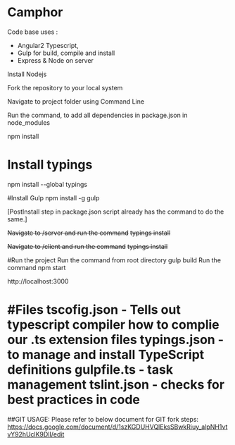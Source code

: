 Camphor
========

Code base uses : 
   - Angular2 Typescript, 
   - Gulp for build, compile and install
   - Express & Node on server

Install Nodejs

Fork the repository to your local system

Navigate to project folder using Command Line

Run the command, to add all dependencies in package.json in node_modules

  npm install

# Install typings
  npm install --global typings

#Install Gulp
  npm install -g gulp

[PostInstall step in package.json script already has the command to do the same.]

~~Navigate to /server and run the command~~
 ~~typings install~~

~~Navigate to /client and run the command~~
  ~~typings install~~

#Run the project
Run the command from root directory
  gulp build
Run the command 
  npm start

http://localhost:3000


#Files
tscofig.json - Tells out typescript compiler how to complie our .ts extension files
typings.json - to manage and install TypeScript definitions
gulpfile.ts - task management
tslint.json - checks for best practices in code
=======
##GIT USAGE:
Please refer to below document for GIT fork steps:
https://docs.google.com/document/d/1szKGDUHVQlEksSBwkRiuy_alpNH1vtvY92hUclK9DlI/edit
